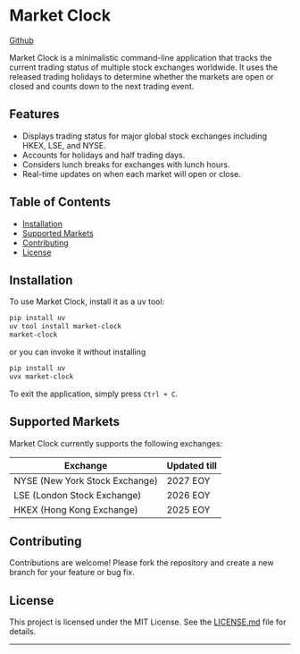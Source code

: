 # Market Clock

[Github](https://github.com/plwg/market-clock)

Market Clock is a minimalistic command-line application that tracks the current trading status of multiple stock exchanges worldwide. It uses the released trading holidays to determine whether the markets are open or closed and counts down to the next trading event. 

## Features

- Displays trading status for major global stock exchanges including HKEX, LSE, and NYSE.
- Accounts for holidays and half trading days.
- Considers lunch breaks for exchanges with lunch hours.
- Real-time updates on when each market will open or close.

## Table of Contents
- [Installation](#installation)
- [Supported Markets](#supported-markets)
- [Contributing](#contributing)
- [License](#license)

## Installation

To use Market Clock, install it as a uv tool:

```bash
pip install uv
uv tool install market-clock
market-clock
```

or you can invoke it without installing

```bash
pip install uv
uvx market-clock
```

To exit the application, simply press `Ctrl + C`.

## Supported Markets

Market Clock currently supports the following exchanges:

| Exchange                      | Updated till|
|-------------------------------|---------|
| NYSE (New York Stock Exchange) | 2027 EOY  |
| LSE (London Stock Exchange)   | 2026 EOY   |
| HKEX (Hong Kong Exchange)     | 2025 EOY   |


## Contributing

Contributions are welcome! Please fork the repository and create a new branch for your feature or bug fix.

## License

This project is licensed under the MIT License. See the [LICENSE.md](LICENSE.md) file for details.

--- 